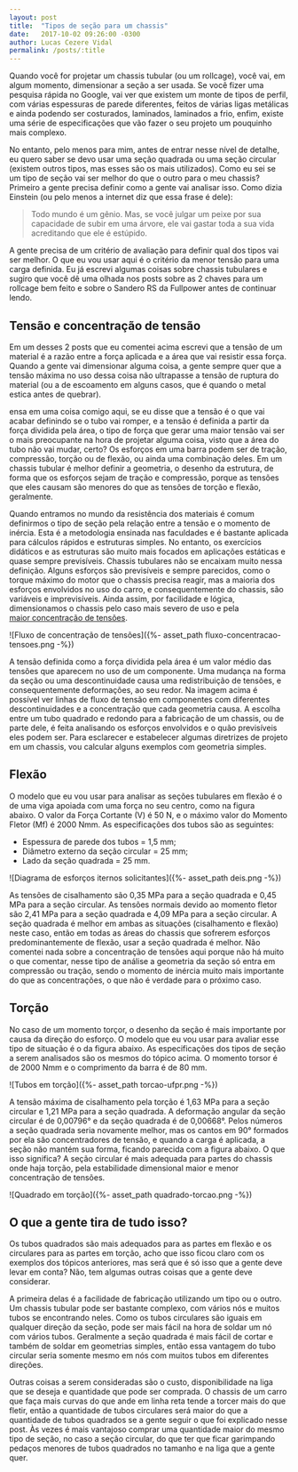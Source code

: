 ```yaml
---
layout: post
title:  "Tipos de seção para um chassis"
date:   2017-10-02 09:26:00 -0300
author: Lucas Cezere Vidal
permalink: /posts/:title
---
```

Quando você for projetar um chassis tubular (ou um rollcage), você vai, em algum momento, dimensionar a seção a ser usada. Se você fizer uma pesquisa rápida no Google, vai ver que existem um monte de tipos de perfil, com várias espessuras de parede diferentes, feitos de várias ligas metálicas e ainda podendo ser costurados, laminados, laminados a frio, enfim, existe uma série de especificações que vão fazer o seu projeto um pouquinho mais complexo.

No entanto, pelo menos para mim, antes de entrar nesse nível de detalhe, eu quero saber se devo usar uma seção quadrada ou uma seção circular (existem outros tipos, mas esses são os mais utilizados). Como eu sei se um tipo de seção vai ser melhor do que o outro para o meu chassis? Primeiro a gente precisa definir como a gente vai analisar isso. Como dizia Einstein (ou pelo menos a internet diz que essa frase é dele):

>Todo mundo é um gênio. Mas, se você julgar um peixe por sua capacidade de subir em uma árvore, ele vai gastar toda a sua vida acreditando que ele é estúpido.

A gente precisa de um critério de avaliação para definir qual dos tipos vai ser melhor. O que eu vou usar aqui é o critério da menor tensão para uma carga definida. Eu já escrevi algumas coisas sobre chassis tubulares e sugiro que você dê uma olhada nos posts sobre as 2 chaves para um rollcage bem feito e sobre o Sandero RS da Fullpower antes de continuar lendo.

## Tensão e concentração de tensão

Em um desses 2 posts que eu comentei acima escrevi que a tensão de um material é a razão entre a força aplicada e a área que vai resistir essa força. Quando a gente vai dimensionar alguma coisa, a gente sempre quer que a tensão máxima no uso dessa coisa não ultrapasse a tensão de ruptura do material (ou a de escoamento em alguns casos, que é quando o metal estica antes de quebrar).

ensa em uma coisa comigo aqui, se eu disse que a tensão é o que vai acabar definindo se o tubo vai romper, e a tensão é definida a partir da força dividida pela área, o tipo de força que gerar uma maior tensão vai ser o mais preocupante na hora de projetar alguma coisa, visto que a área do tubo não vai mudar, certo? Os esforços em uma barra podem ser de tração, compressão, torção ou de flexão, ou ainda uma combinação deles. Em um chassis tubular é melhor definir a geometria, o desenho da estrutura, de forma que os esforços sejam de tração e compressão, porque as tensões que eles causam são menores do que as tensões de torção e flexão, geralmente.

Quando entramos no mundo da resistência dos materiais é comum definirmos o tipo de seção pela relação entre a tensão e o momento de inércia. Esta é a metodologia ensinada nas faculdades e é bastante aplicada para cálculos rápidos e estruturas simples. No entanto, os exercícios didáticos e as estruturas são muito mais focados em aplicações estáticas e quase sempre previsíveis. Chassis tubulares não se encaixam muito nessa definição. Alguns esforços são previsíveis e sempre parecidos, como o torque máximo do motor que o chassis precisa reagir, mas a maioria dos esforços envolvidos no uso do carro, e consequentemente do chassis, são variáveis e imprevisíveis. Ainda assim, por facilidade e lógica, dimensionamos o chassis pelo caso mais severo de uso e pela [maior concentração de tensões](https://pt.wikipedia.org/wiki/Concentra%C3%A7%C3%A3o_de_tens%C3%B5es).

![Fluxo de concentração de tensões]({%- asset_path fluxo-concentracao-tensoes.png -%})

A tensão definida como a força dividida pela área é um valor médio das tensões que aparecem no uso de um componente. Uma mudança na forma da seção ou uma descontinuidade causa uma redistribuição de tensões, e consequentemente deformações, ao seu redor. Na imagem acima é possível ver linhas de fluxo de tensão em componentes com diferentes descontinuidades e a concentração que cada geometria causa. A escolha entre um tubo quadrado e redondo para a fabricação de um chassis, ou de parte dele, é feita analisando os esforços envolvidos e o quão previsíveis eles podem ser. Para esclarecer e estabelecer algumas diretrizes de projeto em um chassis, vou calcular alguns exemplos com geometria simples.

## Flexão

O modelo que eu vou usar para analisar as seções tubulares em flexão é o de uma viga apoiada com uma força no seu centro, como na figura abaixo. O valor da Força Cortante (V) é 50 N, e o máximo valor do Momento Fletor (Mf) é 2000 Nmm. As especificações dos tubos são as seguintes:

- Espessura de parede dos tubos = 1,5 mm;
- Diâmetro externo da seção circular = 25 mm;
- Lado da seção quadrada = 25 mm.

![Diagrama de esforços iternos solicitantes]({%- asset_path deis.png -%})

As tensões de cisalhamento são 0,35 MPa para a seção quadrada e 0,45 MPa para a seção circular. As tensões normais devido ao momento fletor são 2,41 MPa para a seção quadrada e 4,09 MPa para a seção circular. A seção quadrada é melhor em ambas as situações (cisalhamento e flexão) neste caso, então em todas as áreas do chassis que sofrerem esforços predominantemente de flexão, usar a seção quadrada é melhor. Não comentei nada sobre a concentração de tensões aqui porque não há muito o que comentar, nesse tipo de análise a geometria da seção só entra em compressão ou tração, sendo o momento de inércia muito mais importante do que as concentrações, o que não é verdade para o próximo caso.

## Torção

No caso de um momento torçor, o desenho da seção é mais importante por causa da direção do esforço. O modelo que eu vou usar para avaliar esse tipo de situação é o da figura abaixo. As especificações dos tipos de seção a serem analisados são os mesmos do tópico acima. O momento torsor é de 2000 Nmm e o comprimento da barra é de 80 mm.

![Tubos em torção]({%- asset_path torcao-ufpr.png -%})

A tensão máxima de cisalhamento pela torção é 1,63 MPa para a seção circular e 1,21 MPa para a seção quadrada. A deformação angular da seção circular é de 0,00796° e da seção quadrada é de 0,00668°. Pelos números a seção quadrada seria novamente melhor, mas os cantos em 90° formados por ela são concentradores de tensão, e quando a carga é aplicada, a seção não mantém sua forma, ficando parecida com a figura abaixo. O que isso significa? A seção circular é mais adequada para partes do chassis onde haja torção, pela estabilidade dimensional maior e menor concentração de tensões.

![Quadrado em torção]({%- asset_path quadrado-torcao.png -%})

## O que a gente tira de tudo isso?

Os tubos quadrados são mais adequados para as partes em flexão e os circulares para as partes em torção, acho que isso ficou claro com os exemplos dos tópicos anteriores, mas será que é só isso que a gente deve levar em conta? Não, tem algumas outras coisas que a gente deve considerar.

A primeira delas é a facilidade de fabricação utilizando um tipo ou o outro. Um chassis tubular pode ser bastante complexo, com vários nós e muitos tubos se encontrando neles. Como os tubos circulares são iguais em qualquer direção da seção, pode ser mais fácil na hora de soldar um nó com vários tubos. Geralmente a seção quadrada é mais fácil de cortar e também de soldar em geometrias simples, então essa vantagem do tubo circular seria somente mesmo em nós com muitos tubos em diferentes direções.

Outras coisas a serem consideradas são o custo, disponibilidade na liga que se deseja e quantidade que pode ser comprada. O chassis de um carro que faça mais curvas do que ande em linha reta tende a torcer mais do que fletir, então a quantidade de tubos circulares será maior do que a quantidade de tubos quadrados se a gente seguir o que foi explicado nesse post. Às vezes é mais vantajoso comprar uma quantidade maior do mesmo tipo de seção, no caso a seção circular, do que ter que ficar garimpando pedaços menores de tubos quadrados no tamanho e na liga que a gente quer.
